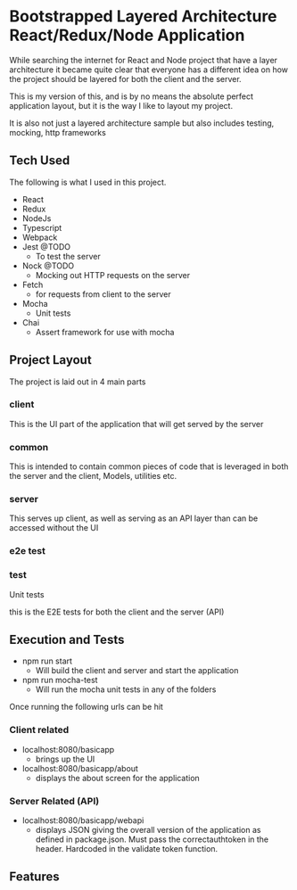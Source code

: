 # Bootstrapped Layered Architecture React/Redux/Node Application

While searching the internet for React and Node project that have a layer architecture
it became quite clear that everyone has a different idea on how the project should be layered
for both the client and the server.

This is my version of this, and is by no means the absolute perfect application layout, but it is
the way I like to layout my project.

It is also not just a layered architecture sample but also includes testing, mocking, http frameworks

## Tech Used

The following is what I used in this project.

-   React
-   Redux
-   NodeJs
-   Typescript
-   Webpack
-   Jest @TODO
    -   To test the server
-   Nock @TODO
    -   Mocking out HTTP requests on the server
-   Fetch
    -   for requests from client to the server
-   Mocha
    -   Unit tests
-   Chai
    -   Assert framework for use with mocha

## Project Layout

The project is laid out in 4 main parts

### client

This is the UI part of the application that will get served by the server

### common

This is intended to contain common pieces of code that is leveraged in both
the server and the client, Models, utilities etc.

### server

This serves up client, as well as serving as an API layer than can be accessed without the UI

### e2e test

### test

Unit tests

this is the E2E tests for both the client and the server (API)

## Execution and Tests

-   npm run start
    -   Will build the client and server and start the application
-   npm run mocha-test
    -   Will run the mocha unit tests in any of the folders

Once running the following urls can be hit

### Client related

-   localhost:8080/basicapp
    -   brings up the UI
-   localhost:8080/basicapp/about
    -   displays the about screen for the application

### Server Related (API)

-   localhost:8080/basicapp/webapi
    -   displays JSON giving the overall version of the application as defined in package.json. Must pass
        the correctauthtoken in the header. Hardcoded in the validate token function.

## Features

